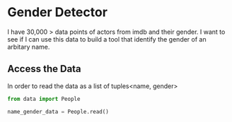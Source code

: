 # Gender Detector

I have 30,000 > data points of actors from imdb and their gender. I want to see if I can use this data to build a tool that identify the gender of an arbitary name.

##  Access the Data

In order to read the data as a list of tuples<name, gender>

```python
from data import People

name_gender_data = People.read()

```
